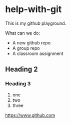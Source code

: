 # help-with-git
This is my github playground.

What can we do:
- A new github repo
- A group repo
- A classroom assignment


## Heading 2
### Heading 3
1. one
2. two
3. three


https://www.github.com